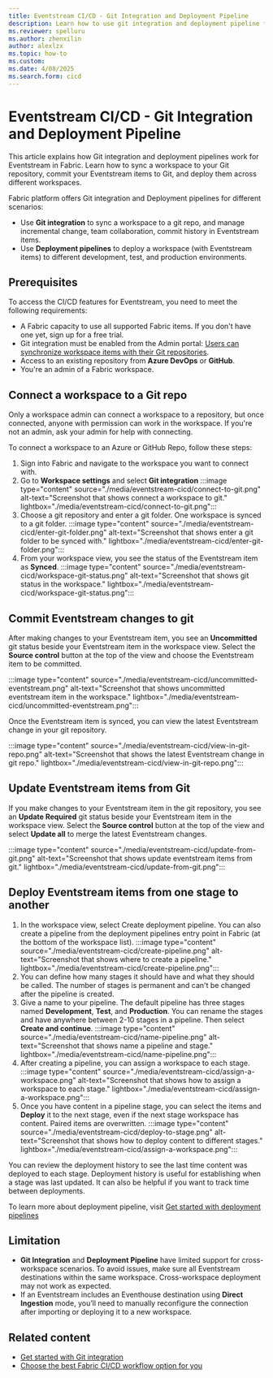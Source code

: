 ```yaml
---
title: Eventstream CI/CD - Git Integration and Deployment Pipeline
description: Learn how to use git integration and deployment pipeline for Eventstream.
ms.reviewer: spelluru
ms.author: zhenxilin
author: alexlzx
ms.topic: how-to
ms.custom:
ms.date: 4/08/2025
ms.search.form: cicd
---
```


# Eventstream CI/CD - Git Integration and Deployment Pipeline
This article explains how Git integration and deployment pipelines work for Eventstream in Fabric. Learn how to sync a workspace to your Git repository, commit your Eventstream items to Git, and deploy them across different workspaces.

Fabric platform offers Git integration and Deployment pipelines for different scenarios:

* Use **Git integration** to sync a workspace to a git repo, and manage incremental change, team collaboration, commit history in Eventstream items.
* Use **Deployment pipelines** to deploy a workspace (with Eventstream items) to different development, test, and production environments.

## Prerequisites

To access the CI/CD features for Eventstream, you need to meet the following requirements:

* A Fabric capacity to use all supported Fabric items. If you don't have one yet, sign up for a free trial.
* Git integration must be enabled from the Admin portal: [Users can synchronize workspace items with their Git repositories](../../admin/git-integration-admin-settings.md).
* Access to an existing repository from **Azure DevOps** or **GitHub**.
* You're an admin of a Fabric workspace.

## Connect a workspace to a Git repo

Only a workspace admin can connect a workspace to a repository, but once connected, anyone with permission can work in the workspace. If you're not an admin, ask your admin for help with connecting.

To connect a workspace to an Azure or GitHub Repo, follow these steps:

1. Sign into Fabric and navigate to the workspace you want to connect with.
2. Go to **Workspace settings** and select **Git integration**
   :::image type="content" source="./media/eventstream-cicd/connect-to-git.png" alt-text="Screenshot that shows connect a workspace to git." lightbox="./media/eventstream-cicd/connect-to-git.png":::
3. Choose a git repository and enter a git folder. One workspace is synced to a git folder.
   :::image type="content" source="./media/eventstream-cicd/enter-git-folder.png" alt-text="Screenshot that shows enter a git folder to be synced with." lightbox="./media/eventstream-cicd/enter-git-folder.png":::
4. From your workspace view, you see the status of the Eventstream item as **Synced**.
   :::image type="content" source="./media/eventstream-cicd/workspace-git-status.png" alt-text="Screenshot that shows git status in the workspace." lightbox="./media/eventstream-cicd/workspace-git-status.png":::

## Commit Eventstream changes to git

After making changes to your Eventstream item, you see an **Uncommitted** git status beside your Eventstream item in the workspace view. Select the **Source control** button at the top of the view and choose the Eventstream item to be committed.

:::image type="content" source="./media/eventstream-cicd/uncommitted-eventstream.png" alt-text="Screenshot that shows uncommitted eventstream item in the workspace." lightbox="./media/eventstream-cicd/uncommitted-eventstream.png":::

Once the Eventstream item is synced, you can view the latest Eventstream change in your git repository.

:::image type="content" source="./media/eventstream-cicd/view-in-git-repo.png" alt-text="Screenshot that shows the latest Eventstream change in git repo." lightbox="./media/eventstream-cicd/view-in-git-repo.png":::

## Update Eventstream items from Git

If you make changes to your Eventstream item in the git repository, you see an **Update Required** git status beside your Eventstream item in the workspace view. Select the **Source control** button at the top of the view and select **Update all** to merge the latest Eventstream changes.

:::image type="content" source="./media/eventstream-cicd/update-from-git.png" alt-text="Screenshot that shows update eventstream items from git." lightbox="./media/eventstream-cicd/update-from-git.png":::

## Deploy Eventstream items from one stage to another

1. In the workspace view, select Create deployment pipeline. You can also create a pipeline from the deployment pipelines entry point in Fabric (at the bottom of the workspace list).
    :::image type="content" source="./media/eventstream-cicd/create-pipeline.png" alt-text="Screenshot that shows where to create a pipeline." lightbox="./media/eventstream-cicd/create-pipeline.png":::
2. You can define how many stages it should have and what they should be called. The number of stages is permanent and can't be changed after the pipeline is created.
3. Give a name to your pipeline. The default pipeline has three stages named **Development**, **Test**, and **Production**. You can rename the stages and have anywhere between 2-10 stages in a pipeline. Then select **Create and continue**.
    :::image type="content" source="./media/eventstream-cicd/name-pipeline.png" alt-text="Screenshot that shows name a pipeline and stage." lightbox="./media/eventstream-cicd/name-pipeline.png":::
4. After creating a pipeline, you can assign a workspace to each stage.
    :::image type="content" source="./media/eventstream-cicd/assign-a-workspace.png" alt-text="Screenshot that shows how to assign a workspace to each stage." lightbox="./media/eventstream-cicd/assign-a-workspace.png":::
5. Once you have content in a pipeline stage, you can select the items and **Deploy** it to the next stage, even if the next stage workspace has content. Paired items are overwritten.
    :::image type="content" source="./media/eventstream-cicd/deploy-to-stage.png" alt-text="Screenshot that shows how to deploy content to different stages." lightbox="./media/eventstream-cicd/assign-a-workspace.png":::

You can review the deployment history to see the last time content was deployed to each stage. Deployment history is useful for establishing when a stage was last updated. It can also be helpful if you want to track time between deployments.

To learn more about deployment pipeline, visit [Get started with deployment pipelines](/fabric/cicd/deployment-pipelines/get-started-with-deployment-pipelines)

## Limitation

* **Git Integration** and **Deployment Pipeline** have limited support for cross-workspace scenarios. To avoid issues, make sure all Eventstream destinations within the same workspace. Cross-workspace deployment may not work as expected.
* If an Eventstream includes an Eventhouse destination using **Direct Ingestion** mode, you’ll need to manually reconfigure the connection after importing or deploying it to a new workspace.

## Related content

- [Get started with Git integration](/fabric/cicd/git-integration/git-get-started)
- [Choose the best Fabric CI/CD workflow option for you](/fabric/cicd/manage-deployment)
